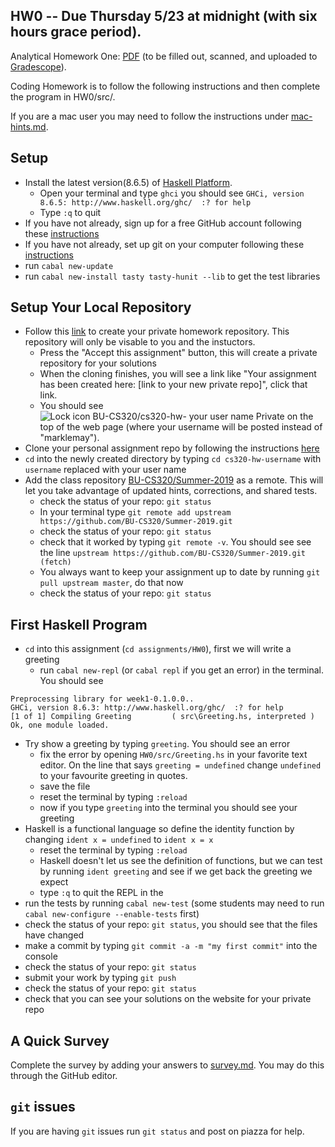 ## HW0  -- Due  Thursday  5/23 at midnight (with six hours grace period). 

Analytical Homework One:  <a href="http://www.cs.bu.edu/fac/snyder/cs320/Homeworks%20and%20Labs/Analytical%20Homeworks/hw00.pdf">PDF</a> (to be filled out, scanned, and uploaded to <a href="https://www.gradescope.com/">Gradescope</a>). 

Coding Homework is to follow the following instructions and then complete the program in HW0/src/. 

If you are a mac user you may need to follow the instructions under [mac-hints.md](mac-hints.md).

## Setup
* Install the latest version(8.6.5) of [Haskell Platform](https://www.haskell.org/platform/). 
  - Open your terminal and type ```ghci``` you should see ```GHCi, version 8.6.5: http://www.haskell.org/ghc/  :? for help```
  - Type ```:q``` to quit
* If you have not already, sign up for a free GitHub account following these [instructions](https://help.github.com/articles/signing-up-for-a-new-github-account/)
* If you have not already, set up git on your computer following these [instructions](https://help.github.com/articles/set-up-git/)
* run ```cabal new-update```
* run ```cabal new-install tasty tasty-hunit --lib``` to get the test libraries

## Setup Your Local Repository
* Follow this [link](https://classroom.github.com/a/MTZWeHTk) to create your private homework repository.  This repository will only be visable to you and the instuctors.
  * Press the "Accept this assignment" button, this will create a private repository for your solutions
  * When the cloning finishes, you will see a link like "Your assignment has been created here: [link to your new private repo]", click that link.
  * You should see ![Lock icon BU-CS320/cs320-hw- your user name Private](img/private-repo.png) on the top of the web page (where your username will be posted instead of "marklemay").
* Clone your personal assignment repo by following the instructions [here](https://help.github.com/articles/cloning-a-repository/)
* ```cd``` into the newly created directory by typing ```cd cs320-hw-username``` with ```username``` replaced with your user name
* Add the class repository [BU-CS320/Summer-2019](https://github.com/BU-CS320/Summer-2019) as a remote. This will let you take advantage of updated hints, corrections, and shared tests. 
  * check the status of your repo: ```git status```
  * In your terminal type ```git remote add upstream https://github.com/BU-CS320/Summer-2019.git```
  * check the status of your repo: ```git status```
  * check that it worked by typing ```git remote -v```.  You should see see the line ```upstream https://github.com/BU-CS320/Summer-2019.git (fetch)```
  * You always want to keep your assignment up to date by running ```git pull upstream master```, do that now
  * check the status of your repo: ```git status```
  
## First Haskell Program
* ```cd```  into this assignment (```cd assignments/HW0```), first we will write a greeting
  * run ```cabal new-repl``` (or ```cabal repl``` if you get an error) in the terminal.  You should see 
```
Preprocessing library for week1-0.1.0.0..
GHCi, version 8.6.3: http://www.haskell.org/ghc/  :? for help
[1 of 1] Compiling Greeting         ( src\Greeting.hs, interpreted )
Ok, one module loaded.
```
* Try show a greeting by typing ```greeting```.  You should see an error
  * fix the error by opening ```HW0/src/Greeting.hs``` in your favorite text editor.  On the line that says ```greeting = undefined``` change ```undefined``` to your favourite greeting in quotes.
  * save the file
  * reset the terminal by typing ```:reload```
  * now if you type ```greeting``` into the terminal you should see your greeting
* Haskell is a functional language so define the identity function by changing ```ident x = undefined``` to  ```ident x = x```
  * reset the terminal by typing ```:reload```
  * Haskell doesn't let us see the definition of functions, but we can test by running ```ident greeting``` and see if we get back the greeting we expect
  * type ```:q``` to quit the REPL in the 
* run the tests by running ```cabal new-test``` (some students may need to run ```cabal new-configure --enable-tests``` first)
* check the status of your repo: ```git status```, you should see that the files have changed
* make a commit by typing ```git commit -a -m "my first commit"``` into the console
* check the status of your repo: ```git status```
* submit your work by typing ```git push```
* check the status of your repo: ```git status```
* check that you can see your solutions on the website for your private repo


## A Quick Survey
Complete the survey by adding your answers to [survey.md](survey.md).  You may do this through the GitHub editor.

## ```git``` issues
If you are having ```git``` issues run ```git status``` and post on piazza for help.
